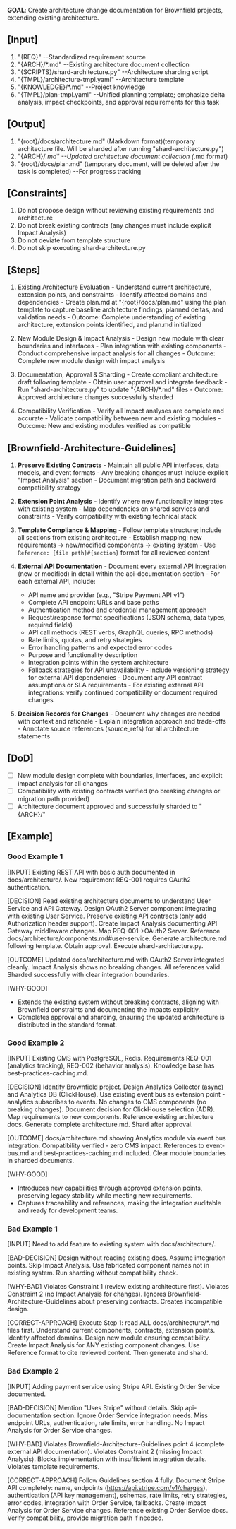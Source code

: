 **GOAL**: Create architecture change documentation for Brownfield projects, extending existing architecture.

## [Input]
  1. "{REQ}" --Standardized requirement source
  2. "{ARCH}/*.md" --Existing architecture document collection
  3. "{SCRIPTS}/shard-architecture.py" --Architecture sharding script
  4. "{TMPL}/architecture-tmpl.yaml" --Architecture template
  5. "{KNOWLEDGE}/*.md" --Project knowledge
  6. "{TMPL}/plan-tmpl.yaml" --Unified planning template; emphasize delta analysis, impact checkpoints, and approval requirements for this task

## [Output]
  1. "{root}/docs/architecture.md" (Markdown format)(temporary architecture file. Will be sharded after running "shard-architecture.py")
  2. "{ARCH}/*.md" --Updated architecture document collection (*.md format)
  3. "{root}/docs/plan.md" (temporary document, will be deleted after the task is completed) --For progress tracking

## [Constraints]
  1. Do not propose design without reviewing existing requirements and architecture
  2. Do not break existing contracts (any changes must include explicit Impact Analysis)
  3. Do not deviate from template structure
  4. Do not skip executing shard-architecture.py

## [Steps]
  1. Existing Architecture Evaluation
    - Understand current architecture, extension points, and constraints
    - Identify affected domains and dependencies
    - Create plan.md at "{root}/docs/plan.md" using the plan template to capture baseline architecture findings, planned deltas, and validation needs
    - Outcome: Complete understanding of existing architecture, extension points identified, and plan.md initialized

  2. New Module Design & Impact Analysis
    - Design new module with clear boundaries and interfaces
    - Plan integration with existing components
    - Conduct comprehensive impact analysis for all changes
    - Outcome: Complete new module design with impact analysis

  3. Documentation, Approval & Sharding
    - Create compliant architecture draft following template
    - Obtain user approval and integrate feedback
    - Run "shard-architecture.py" to update "{ARCH}/*.md" files
    - Outcome: Approved architecture changes successfully sharded

  4. Compatibility Verification
    - Verify all impact analyses are complete and accurate
    - Validate compatibility between new and existing modules
    - Outcome: New and existing modules verified as compatible

## [Brownfield-Architecture-Guidelines]
  1. **Preserve Existing Contracts**
    - Maintain all public API interfaces, data models, and event formats
    - Any breaking changes must include explicit "Impact Analysis" section
    - Document migration path and backward compatibility strategy
  
  2. **Extension Point Analysis**
    - Identify where new functionality integrates with existing system
    - Map dependencies on shared services and constraints
    - Verify compatibility with existing technical stack
  
  3. **Template Compliance & Mapping**
    - Follow template structure; include all sections from existing architecture
    - Establish mapping: new requirements → new/modified components → existing system
    - Use `Reference: {file path}#{section}` format for all reviewed content
  
  4. **External API Documentation**
    - Document every external API integration (new or modified) in detail within the api-documentation section
    - For each external API, include:
      * API name and provider (e.g., "Stripe Payment API v1")
      * Complete API endpoint URLs and base paths
      * Authentication method and credential management approach
      * Request/response format specifications (JSON schema, data types, required fields)
      * API call methods (REST verbs, GraphQL queries, RPC methods)
      * Rate limits, quotas, and retry strategies
      * Error handling patterns and expected error codes
      * Purpose and functionality description
      * Integration points within the system architecture
      * Fallback strategies for API unavailability
    - Include versioning strategy for external API dependencies
    - Document any API contract assumptions or SLA requirements
    - For existing external API integrations: verify continued compatibility or document required changes
  
  5. **Decision Records for Changes**
    - Document why changes are needed with context and rationale
    - Explain integration approach and trade-offs
    - Annotate source references (source_refs) for all architecture statements

## [DoD]
  - [ ] New module design complete with boundaries, interfaces, and explicit impact analysis for all changes
  - [ ] Compatibility with existing contracts verified (no breaking changes or migration path provided)
  - [ ] Architecture document approved and successfully sharded to "{ARCH}/"

## [Example]

### Good Example 1
[INPUT]
Existing REST API with basic auth documented in docs/architecture/. New requirement REQ-001 requires OAuth2 authentication.

[DECISION]
Read existing architecture documents to understand User Service and API Gateway. Design OAuth2 Server component integrating with existing User Service. Preserve existing API contracts (only add Authorization header support). Create Impact Analysis documenting API Gateway middleware changes. Map REQ-001→OAuth2 Server. Reference docs/architecture/components.md#user-service. Generate architecture.md following template. Obtain approval. Execute shard-architecture.py.

[OUTCOME]
Updated docs/architecture.md with OAuth2 Server integrated cleanly. Impact Analysis shows no breaking changes. All references valid. Sharded successfully with clear integration boundaries.

[WHY-GOOD]
- Extends the existing system without breaking contracts, aligning with Brownfield constraints and documenting the impacts explicitly.
- Completes approval and sharding, ensuring the updated architecture is distributed in the standard format.

### Good Example 2
[INPUT]
Existing CMS with PostgreSQL, Redis. Requirements REQ-001 (analytics tracking), REQ-002 (behavior analysis). Knowledge base has best-practices-caching.md.

[DECISION]
Identify Brownfield project. Design Analytics Collector (async) and Analytics DB (ClickHouse). Use existing event bus as extension point - analytics subscribes to events. No changes to CMS components (no breaking changes). Document decision for ClickHouse selection (ADR). Map requirements to new components. Reference existing architecture docs. Generate complete architecture.md. Shard after approval.

[OUTCOME]
docs/architecture.md showing Analytics module via event bus integration. Compatibility verified - zero CMS impact. References to event-bus.md and best-practices-caching.md included. Clear module boundaries in sharded documents.

[WHY-GOOD]
- Introduces new capabilities through approved extension points, preserving legacy stability while meeting new requirements.
- Captures traceability and references, making the integration auditable and ready for development teams.

### Bad Example 1
[INPUT]
Need to add feature to existing system with docs/architecture/.

[BAD-DECISION]
Design without reading existing docs. Assume integration points. Skip Impact Analysis. Use fabricated component names not in existing system. Run sharding without compatibility check.

[WHY-BAD]
Violates Constraint 1 (review existing architecture first). Violates Constraint 2 (no Impact Analysis for changes). Ignores Brownfield-Architecture-Guidelines about preserving contracts. Creates incompatible design.

[CORRECT-APPROACH]
Execute Step 1: read ALL docs/architecture/*.md files first. Understand current components, contracts, extension points. Identify affected domains. Design new module ensuring compatibility. Create Impact Analysis for ANY existing component changes. Use Reference format to cite reviewed content. Then generate and shard.

### Bad Example 2
[INPUT]
Adding payment service using Stripe API. Existing Order Service documented.

[BAD-DECISION]
Mention "Uses Stripe" without details. Skip api-documentation section. Ignore Order Service integration needs. Miss endpoint URLs, authentication, rate limits, error handling. No Impact Analysis for Order Service changes.

[WHY-BAD]
Violates Brownfield-Architecture-Guidelines point 4 (complete external API documentation). Violates Constraint 2 (missing Impact Analysis). Blocks implementation with insufficient integration details. Violates template requirements.

[CORRECT-APPROACH]
Follow Guidelines section 4 fully. Document Stripe API completely: name, endpoints (https://api.stripe.com/v1/charges), authentication (API key management), schemas, rate limits, retry strategies, error codes, integration with Order Service, fallbacks. Create Impact Analysis for Order Service changes. Reference existing Order Service docs. Verify compatibility, provide migration path if needed.
